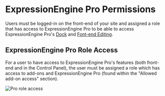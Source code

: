 <!--
    This source file is part of the open source project
    ExpressionEngine User Guide (https://github.com/ExpressionEngine/ExpressionEngine-User-Guide)

    @link      https://expressionengine.com/
    @copyright Copyright (c) 2003-2021, Packet Tide, LLC (https://packettide.com)
    @license   https://expressionengine.com/license Licensed under Apache License, Version 2.0
-->

# ExpressionEngine Pro Permissions

Users must be logged-in on the front-end of your site and assigned a role that has access to ExpressionEngine Pro to be able to access ExpressionEngine Pro's [Dock](pro/dock.md) and [Font-end Editing](pro/frontend.md).

## ExpressionEngine Pro Role Access
For a user to have access to ExpressionEngine Pro's features (both front-end and in the Control Panel), the user must be assigned a role which has access to add-ons and ExpressionEngine Pro (found within the "Allowed add-on access" section).

![Pro role access](_images/pro_role_access.png)

